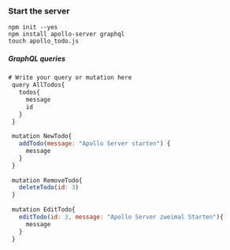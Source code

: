 ### Start the server

```shell script
npm init --yes
npm install apollo-server graphql
touch apollo_todo.js
```

#####  GraphQL queries
```javascript
# Write your query or mutation here
 query AllTodos{
   todos{
     message
     id
   }
 }
 
 mutation NewTodo{
   addTodo(message: "Apollo Server starten") {
     message
   }
 }
 
 mutation RemoveTodo{
   deleteTodo(id: 3)
 }
 
 mutation EditTodo{
   editTodo(id: 3, message: "Apollo Server zweimal Starten"){
     message
   }
 }
```